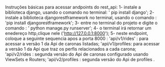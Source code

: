 Instruções básicas para acessar andpoints do rest_api:
1- instale a biblioteca django, usando o comando no terminal: ' pip install django';
2- instale a biblioteca djangorestframework no terminal,
usando o comando : 'pip install djangorestframework';
3- entre no terminal do projeto e digite o comando : ' python manage.py runserver';
4- o terminal irá retornar um enedereço http,clique nele ('http://127.0.0.1:8000');
5- neste endpoint, coloque a seguinte sequencia apos a porta 8000 :
'api/v1/rides' : para acessar a versão 1 da Api de caronas listadas;
'api/v1/profiles: para acessar a versão 1 da Api que traz os perfis relacionados a cada carona;
'api/v2/rides : segunda versão do Api de caronas configurado usando ViewSets e Routers;
'api/v2/profiles : segunda versão do Api de profiles .
